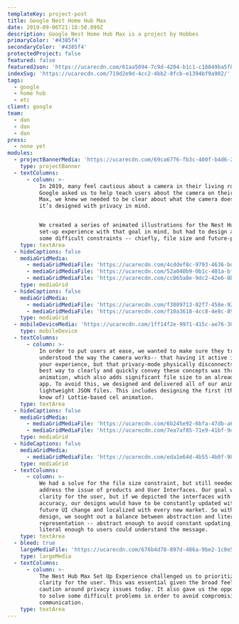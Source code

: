 ```yaml
---
templateKey: project-post
title: Google Nest Home Hub Max
date: 2019-09-06T21:18:50.099Z
description: Google Nest Home Hub Max is a project by Hobbes
primaryColor: '#4385f4'
secondaryColor: '#4385f4'
protectedProject: false
featured: false
featuredJson: 'https://ucarecdn.com/61aa5094-7c9d-4204-b1c1-c18849ba5f8a/'
indexSvg: 'https://ucarecdn.com/719d2e9d-4cc2-4bb2-8fcb-e1394bf9a902/'
tags:
  - google
  - home hub
  - etc
client: google
team:
  - dan
  - dan
  - dan
press:
  - none yet
modules:
  - projectBannerMedia: 'https://ucarecdn.com/69ca6776-fb3c-400f-b4d6-267a6a8d5435/'
    type: projectBanner
  - textColumns:
      - column: >-
          In 2019, many feel cautious about a camera in their living room. When
          Google asked us to help teach users about the camera on their Nest Hub
          Max, we knew we needed to be clear about what the camera does and how
          it’s designed with privacy in mind. 


          We created a series of animated illustrations for the Nest Hub Max
          set-up experience with that goal in mind, but had to design around
          some difficult constraints -- chiefly, file size and future-proofing.
    type: textArea
  - hideCaptions: false
    mediaGridMedia:
      - mediaGridMediaFile: 'https://ucarecdn.com/4cddef8c-9793-4636-bd38-2d803f8f9e56/'
      - mediaGridMediaFile: 'https://ucarecdn.com/52a040b9-0b1c-401a-bf8a-2374aa664917/'
      - mediaGridMediaFile: 'https://ucarecdn.com/cc865a8e-9dc2-42e6-8b45-8fe8eca2e457/'
    type: mediaGrid
  - hideCaptions: false
    mediaGridMedia:
      - mediaGridMediaFile: 'https://ucarecdn.com/f3889713-02f7-458e-9292-60e35ad4cd22/'
      - mediaGridMediaFile: 'https://ucarecdn.com/f10a3618-4cc8-4e8c-89db-ac6c82c8b282/'
    type: mediaGrid
  - mobileDeviceMedia: 'https://ucarecdn.com/1ff14f2e-9971-415c-ae76-3035e82a710d/'
    type: mobileDevice
  - textColumns:
      - column: >-
          In order to put users at ease, we wanted to make sure they truly
          understood the way the camera works-- that having it active improves
          your experience, but that privacy-mode physically disconnects it. The
          best way to clearly and quickly convey these concepts was through
          animation, which also adds significant file size to an already large
          app. To avoid this, we designed and delivered all of our animations as
          lightweight JSON files. This includes designing the first (that we
          know of) Lottie-based cel animation.
    type: textArea
  - hideCaptions: false
    mediaGridMedia:
      - mediaGridMediaFile: 'https://ucarecdn.com/6b245e92-6bfa-47db-a624-9aa4071c3918/'
      - mediaGridMediaFile: 'https://ucarecdn.com/7ea7af85-71e9-41bf-9d56-032c8bc3447b/'
    type: mediaGrid
  - hideCaptions: false
    mediaGridMedia:
      - mediaGridMediaFile: 'https://ucarecdn.com/eda1e64d-4b55-4b0f-98d6-b52aa19360a4/'
    type: mediaGrid
  - textColumns:
      - column: >-
          We had a solve for the file size constraint, but still needed to
          address the issue of products and User Interfaces. Our goal was
          clarity for the user, but if we depicted the interfaces with 100%
          accuracy, our designs would have to be constantly updated with every
          future UI change and localized with every new market. So with each
          design, we sought out a balance between abstraction and literal
          representation -- abstract enough to avoid constant updating, but
          literal enough to users could understand the message.
    type: textArea
  - bleed: true
    largeMediaFile: 'https://ucarecdn.com/676b4d78-897d-486a-9be2-1c0e50a68dd4/'
    type: largeMedia
  - textColumns:
      - column: >-
          The Nest Hub Max Set Up Experience challenged us to prioritize the
          clarity for the user. This was essential given the broad feeling of
          caution around privacy issues today. It also gave us the opportunity
          to solve some difficult problems in order to avoid compromising clear
          communication.
    type: textArea
---
```


